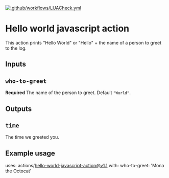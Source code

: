 [![.github/workflows/LUACheck.yml](https://github.com/Konijima/JS-Lua-Checker-Action/actions/workflows/LUACheck.yml/badge.svg)](https://github.com/Konijima/JS-Lua-Checker-Action/actions/workflows/LUACheck.yml)

# Hello world javascript action
This action prints "Hello World" or "Hello" + the name of a person to greet to the log.

## Inputs

## `who-to-greet`

**Required** The name of the person to greet. Default `"World"`.

## Outputs

## `time`

The time we greeted you.

## Example usage

uses: actions/hello-world-javascript-action@v1.1
with:
  who-to-greet: 'Mona the Octocat'
